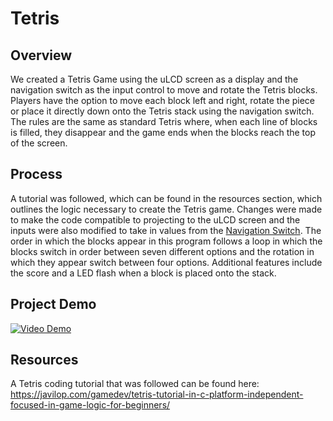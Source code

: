 # Tetris
## Overview
We created a Tetris Game using the uLCD screen as a display and the navigation switch as the input control to move and rotate the Tetris blocks. 
Players have the option to move each block left and right, rotate the piece or place it directly down onto the Tetris stack using the navigation switch. The rules are the same as standard Tetris where, when each line of blocks is filled, they disappear and the game ends when the blocks reach the top of the screen. 



## Process
A tutorial was followed, which can be found in the resources section, which outlines the logic necessary to create the Tetris game. Changes were made to make the code compatible to projecting to the uLCD screen and the inputs were also modified to take in values from the [Navigation Switch](https://os.mbed.com/users/4180_1/notebook/using-a-navigation-switch-digital-joystick/). 
The order in which the blocks appear in this program follows a loop in which the blocks switch in order between seven different options and the rotation in which they appear switch between four options. Additional features include the score and a LED flash when a block is placed onto the stack. 



## Project Demo
[![Video Demo](https://github.gatech.edu/jstephens78/ece-4180-final-project/blob/main/docs/full-demo.png?raw=true)](https://github.gatech.edu/raw/jstephens78/ece-4180-final-project/main/docs/game-tetris-demo.mp4?token=GHSAT0AAAAAAAACOJFRELW67AGOPX3XN4TGY44W6PQ)



## Resources
A Tetris coding tutorial that was followed can be found here: https://javilop.com/gamedev/tetris-tutorial-in-c-platform-independent-focused-in-game-logic-for-beginners/
